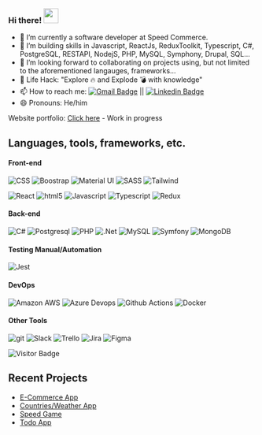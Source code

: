 ### Hi there! <img src="https://raw.githubusercontent.com/EbizimohAbodei/EbizimohAbodei/master/wave.gif" width="30px">  

<!--
**EbizimohAbodei/EbizimohAbodei** is a ✨ _special_ ✨ repository because its `README.md` (this file) appears on your GitHub profile.

Here are some ideas to get you started:

-->

- 🔭 I’m currently a software developer at Speed Commerce.
- 🌱 I’m building skills in Javascript, ReactJs, ReduxToolkit, Typescript, C#, PostgreSQL, RESTAPI, NodejS, PHP, MySQL, Symphony, Drupal, SQL... 
- 👯 I’m looking forward to collaborating on projects using, but not limited to the aforementioned langauges, frameworks...
- 🎯 Life Hack: "Explore 🔥 and Explode 💣 with knowledge"
- 📫 How to reach me: [![Gmail Badge](https://img.shields.io/badge/-AmobiUgwu-d14836?style=flat-square&logo=Gmail&logoColor=white&link=mailto:ochibuike798@gmail.com)](mailto:ochibuike798@gmail.com) || [![Linkedin Badge](https://img.shields.io/badge/-AmobiUgwu-blue?style=flat-square&logo=Linkedin&logoColor=white&link=https://www.linkedin.com/in/a-ugwu-3952a9154/)](https://www.linkedin.com/in/a-ugwu-3952a9154/)
- 😄 Pronouns: He/him

Website portfolio: [Click here](https://portfolio-next-js-o41s.vercel.app/) - Work in progress

## Languages, tools, frameworks, etc.

#### Front-end
<p>
    <img alt="CSS " src="https://img.shields.io/badge/CSS-239120?&style=flat-square&logo=css3&logoColor=white" />
    <img alt="Boostrap" src="https://img.shields.io/badge/Bootstrap-563D7C?style=flat-square&logo=bootstrap&logoColor=white"  />
    <img alt="Material UI" src="https://img.shields.io/badge/Material--UI-0081CB?style=flat-square&logo=material-ui&logoColor=white"  />
    <img alt="SASS" src="https://img.shields.io/badge/Sass-CC6699?style=flat-square&logo=Sass&logoColor=white"  />
    <img alt="Tailwind" src="https://img.shields.io/badge/Tailwind_CSS-38B2AC?style=flat-square&logo=Tailwind&logoColor=white"  />
</p>
<p>
    <img alt="React" src="https://img.shields.io/badge/React-20232A?style=flat-square&logo=react&logoColor=white" />
    <img alt="html5" src="https://img.shields.io/badge/-HTML5-E34F26?style=flat-square&logo=html5&logoColor=white" />
    <img alt="Javascript"  src="https://img.shields.io/badge/JavaScript-F7DF1E?style=flat-square&logo=javascript&logoColor=black" />
    <img alt="Typescript" src="https://img.shields.io/badge/TypeScript-007ACC?style=flat-square&logo=typescript&logoColor=white"  />
    <img alt="Redux" src="https://img.shields.io/badge/Redux-593D88?style=flat-square&logo=redux&logoColor=white"  />
    <img alt="" src=""  />
    <img alt="" src=""  />
    <img alt="" src=""  />
</p>

#### Back-end
<p>
<!--   <img alt="Prettier" src="https://img.shields.io/badge/-Prettier-F7B93E?style=flat-square&logo=prettier&logoColor=white" /> -->
  <img alt="C#" src="https://img.shields.io/badge/C%23-239120?style=flat-square&logo=c-sharp&logoColor=white"  />
  <img alt="Postgresql" src="https://img.shields.io/badge/PostgreSQL-316192?style=flat-square&logo=postgresql&logoColor=white"  />
  <img alt="PHP" src="https://img.shields.io/badge/PHP-777BB4?style=flat-square&logo=php&logoColor=white" />
  <img alt=".Net" src="https://img.shields.io/badge/.NET-5C2D91?style=flat-square&logo=.net&logoColor=white" />
  <img alt="MySQL" src="https://img.shields.io/badge/MySQL-00000F?style=flat-square-&logo=mysql&logoColor=white"  />
  <img alt="Symfony" src="https://img.shields.io/badge/Symfony-000000.svg?style=flat-square&logo=symfony&logoColor=white"  />
  <img alt="MongoDB" src="https://img.shields.io/badge/MongoDB-4EA94B?style=flat-square&logo=mongodb&logoColor=white"  />
  <img alt="" src=""  />
</p>

#### Testing Manual/Automation
<p>
  <img alt="Jest" src="https://img.shields.io/badge/Jest-323330?style=flat-square&logo=Jest&logoColor=white"  />
  <img alt="" src=""  />
</p>

#### DevOps
<p>
  <img alt="Amazon AWS" src="https://img.shields.io/badge/Amazon_AWS-232F3E?style=flat-square&logo=amazon_aws&logoColor=white"  />
  <img alt="Azure Devops" src="https://img.shields.io/badge/Azure_DevOps-0078D7?style=flat-square&logo=azure_devops&logoColor=white"  />
  <img alt="Github Actions" src="https://img.shields.io/badge/GitHub_Actions-2088FF?style=flat-square&logo=github_actions&logoColor=white"  />
  <img alt="Docker" src="https://img.shields.io/badge/-Docker-46a2f1?style=flat-square&logo=docker&logoColor=white" />
  <img alt="" src=""  />
</p>

#### Other Tools
<p>
  <img alt="git" src="https://img.shields.io/badge/-Git-F05032?style=flat-square&logo=git&logoColor=white" />
  <img alt="Slack" src="https://img.shields.io/badge/Slack-4A154B?style=flat-square&logo=slack&logoColor=white"  />
  <img alt="Trello" src="https://img.shields.io/badge/Trello-0052CC?style=flat-square&logo=trello&logoColor=white"  />
  <img alt="Jira" src="https://img.shields.io/badge/Jira-0052CC?style=flat-square&logo=jira&logoColor=white"  />
  <img alt="Figma" src="https://img.shields.io/badge/Figma-F24E1E?style=flat-square&logo=figma&logoColor=white"  />
  <img alt="" src=""  />
</p>

![Visitor Badge](https://visitor-badge.laobi.icu/badge?page_id=EbizimohAbodei.EbizimohAbodei)

## Recent Projects

- [E-Commerce App](https://frontend-project-omega.vercel.app/)
- [Countries/Weather App](https://countries-app-ten-steel.vercel.app/)
- [Speed Game](https://speed-game-react.vercel.app/)
- [Todo App](https://to-do-app-iota-nine.vercel.app/)
